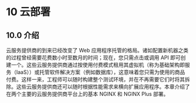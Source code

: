 # 10  云部署

## 10.0 介绍

云服务提供商的到来已经改变了 Web 应用程序托管的格局。诸如配置新机器之类的过程曾经需要花费数小时至数月的时间；现在，您只需点击或调用 API 即可创建一个。这些云服务提供商通过按使用付费模式租用其虚拟机（称为基础架构即服务（IaaS））或托管软件解决方案（例如数据库），这意味着您只需为使用的商品付费。这样一来，工程师可以随时构建整个测试环境，并在不再需要它们时将其拆除。这些云服务提供商还可以随时根据性能需求来横向扩展应用程序。本章介绍了在两个主要的云服务提供商平台上的基本 NGINX 和 NGINX Plus 部署。

